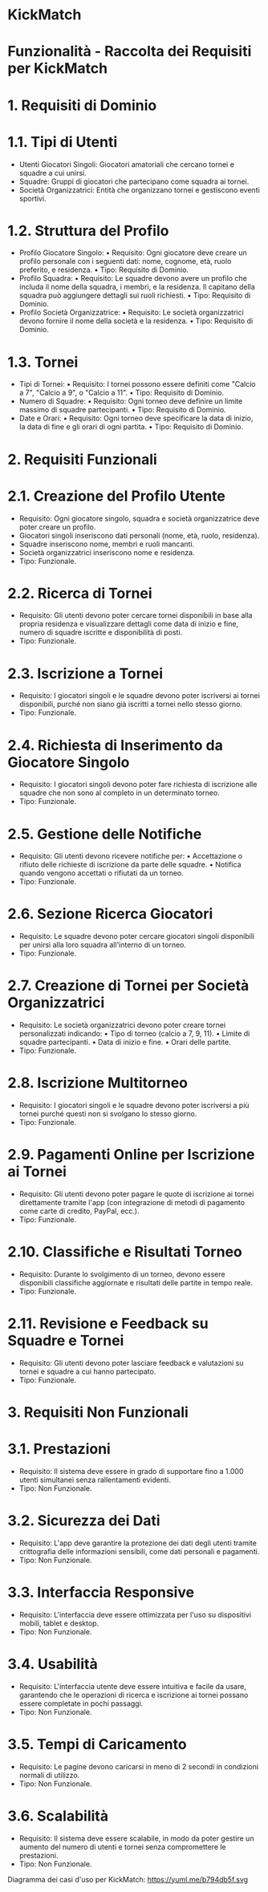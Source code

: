 # KickMatch
# Funzionalità - Raccolta dei Requisiti per KickMatch
# 1. Requisiti di Dominio

# 1.1. Tipi di Utenti
- Utenti Giocatori Singoli: Giocatori amatoriali che cercano tornei e squadre a cui unirsi.
- Squadre: Gruppi di giocatori che partecipano come squadra ai tornei.
- Società Organizzatrici: Entità che organizzano tornei e gestiscono eventi sportivi.
# 1.2. Struttura del Profilo
- Profilo Giocatore Singolo:
• Requisito: Ogni giocatore deve creare un profilo personale con i seguenti dati: nome, cognome, età, ruolo preferito, e residenza.
• Tipo: Requisito di Dominio.
- Profilo Squadra:
• Requisito: Le squadre devono avere un profilo che includa il nome della squadra, i membri, e la residenza. Il capitano della squadra può aggiungere dettagli sui ruoli richiesti.
• Tipo: Requisito di Dominio.
- Profilo Società Organizzatrice:
• Requisito: Le società organizzatrici devono fornire il nome della società e la residenza.
• Tipo: Requisito di Dominio.
# 1.3. Tornei
- Tipi di Tornei:
• Requisito: I tornei possono essere definiti come "Calcio a 7", "Calcio a 9", o "Calcio a 11".
• Tipo: Requisito di Dominio.
- Numero di Squadre:
• Requisito: Ogni torneo deve definire un limite massimo di squadre partecipanti.
• Tipo: Requisito di Dominio.
- Date e Orari:
• Requisito: Ogni torneo deve specificare la data di inizio, la data di fine e gli orari di ogni partita.
• Tipo: Requisito di Dominio.

# 2. Requisiti Funzionali

# 2.1. Creazione del Profilo Utente
- Requisito: Ogni giocatore singolo, squadra e società organizzatrice deve poter creare un profilo.
- Giocatori singoli inseriscono dati personali (nome, età, ruolo, residenza).
- Squadre inseriscono nome, membri e ruoli mancanti.
- Società organizzatrici inseriscono nome e residenza.
- Tipo: Funzionale.
# 2.2. Ricerca di Tornei
- Requisito: Gli utenti devono poter cercare tornei disponibili in base alla propria residenza e visualizzare dettagli come data di inizio e fine, numero di squadre iscritte e disponibilità di posti.
- Tipo: Funzionale.
# 2.3. Iscrizione a Tornei
- Requisito: I giocatori singoli e le squadre devono poter iscriversi ai tornei disponibili, purché non siano già iscritti a tornei nello stesso giorno.
- Tipo: Funzionale.
# 2.4. Richiesta di Inserimento da Giocatore Singolo
- Requisito: I giocatori singoli devono poter fare richiesta di iscrizione alle squadre che non sono al completo in un determinato torneo.
- Tipo: Funzionale.
# 2.5. Gestione delle Notifiche
- Requisito: Gli utenti devono ricevere notifiche per:
• Accettazione o rifiuto delle richieste di iscrizione da parte delle squadre.
• Notifica quando vengono accettati o rifiutati da un torneo.
- Tipo: Funzionale.
# 2.6. Sezione Ricerca Giocatori
- Requisito: Le squadre devono poter cercare giocatori singoli disponibili per unirsi alla loro squadra all'interno di un torneo.
- Tipo: Funzionale.
# 2.7. Creazione di Tornei per Società Organizzatrici
- Requisito: Le società organizzatrici devono poter creare tornei personalizzati indicando:
• Tipo di torneo (calcio a 7, 9, 11).
• Limite di squadre partecipanti.
• Data di inizio e fine.
• Orari delle partite.
- Tipo: Funzionale.
# 2.8. Iscrizione Multitorneo
- Requisito: I giocatori singoli e le squadre devono poter iscriversi a più tornei purché questi non si svolgano lo stesso giorno.
- Tipo: Funzionale.
# 2.9. Pagamenti Online per Iscrizione ai Tornei
- Requisito: Gli utenti devono poter pagare le quote di iscrizione ai tornei direttamente tramite l'app (con integrazione di metodi di pagamento come carte di credito, PayPal, ecc.).
- Tipo: Funzionale.
# 2.10. Classifiche e Risultati Torneo
- Requisito: Durante lo svolgimento di un torneo, devono essere disponibili classifiche aggiornate e risultati delle partite in tempo reale.
- Tipo: Funzionale.
# 2.11. Revisione e Feedback su Squadre e Tornei
- Requisito: Gli utenti devono poter lasciare feedback e valutazioni su tornei e squadre a cui hanno partecipato.
- Tipo: Funzionale.

# 3. Requisiti Non Funzionali

# 3.1. Prestazioni
- Requisito: Il sistema deve essere in grado di supportare fino a 1.000 utenti simultanei senza rallentamenti evidenti.
- Tipo: Non Funzionale.
# 3.2. Sicurezza dei Dati
- Requisito: L'app deve garantire la protezione dei dati degli utenti tramite crittografia delle informazioni sensibili, come dati personali e pagamenti.
- Tipo: Non Funzionale.
# 3.3. Interfaccia Responsive
- Requisito: L'interfaccia deve essere ottimizzata per l'uso su dispositivi mobili, tablet e desktop.
- Tipo: Non Funzionale.
# 3.4. Usabilità
- Requisito: L'interfaccia utente deve essere intuitiva e facile da usare, garantendo che le operazioni di ricerca e iscrizione ai tornei possano essere completate in pochi passaggi.
- Tipo: Non Funzionale.
# 3.5. Tempi di Caricamento
- Requisito: Le pagine devono caricarsi in meno di 2 secondi in condizioni normali di utilizzo.
- Tipo: Non Funzionale.
# 3.6. Scalabilità
- Requisito: Il sistema deve essere scalabile, in modo da poter gestire un aumento del numero di utenti e tornei senza compromettere le prestazioni.
- Tipo: Non Funzionale.

Diagramma dei casi d'uso per KickMatch:
https://yuml.me/b794db5f.svg

